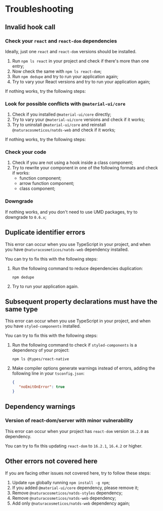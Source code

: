 # Troubleshooting

## Invalid hook call

### Check your `react` and `react-dom` dependencies

Ideally, just one `react` and `react-dom` versions should be installed.

1. Run `npm ls react` in your project and check if there's more than one entry;
2. Now check the same with `npm ls react-dom`;
3. Run `npm dedupe` and try to run your application again;
4. Try to vary your React versions and try to run your application again;

If nothing works, try the following steps:

### Look for possible conflicts with `@material-ui/core`

1. Check if you installed `@material-ui/core` directly;
2. Try to vary your `@material-ui/core` versions and check if it works;
3. Try to uninstall `@material-ui/core` and reinstall `@naturacosmeticos/natds-web` and check if it works;

If nothing works, try the following steps:

### Check your code

1. Check if you are not using a hook inside a class component;
2. Try to rewrite your component in one of the following formats and check if works:
   - function component;
   - arrow function component;
   - class component;

### Downgrade

If nothing works, and you don't need to use UMD packages, try to downgrade to `0.6.x`;

## Duplicate identifier errors

This error can occur when you use TypeScript in your project,
and when you have `@naturacosmeticos/natds-web` dependency installed.

You can try to fix this with the following steps:

1. Run the following command to reduce dependencies duplication:

   ```shell script
   npm dedupe
   ```

2. Try to run your application again.

## Subsequent property declarations must have the same type

This error can occur when you use TypeScript in your project,
and when you have `styled-components` installed.

You can try to fix this with the following steps:

1. Run the following command to check if `styled-components` is a dependency of your project:

   ```shell script
   npm ls @types/react-native
   ```

2. Make compiler options generate warnings instead of errors,
   adding the following line in your `tsconfig.json`:

   ```json
   {
      "noEmitOnError": true
   }
   ```

## Dependency warnings

### Version of react-dom/server with minor vulnerability

This error can occur when your project has `react-dom` version `16.2.0` as dependency.

You can try to fix this updating `react-dom` to `16.2.1`, `16.4.2` or higher.

## Other errors not covered here

If you are facing other issues not covered here, try to follow these steps:

1. Update `npm` globally running `npm install -g npm`;
2. If you added `@material-ui/core` dependency, please remove it;
3. Remove `@naturacosmeticos/natds-styles` dependency;
4. Remove `@naturacosmeticos/natds-web` dependency;
5. Add only `@naturacosmeticos/natds-web` dependency again;
